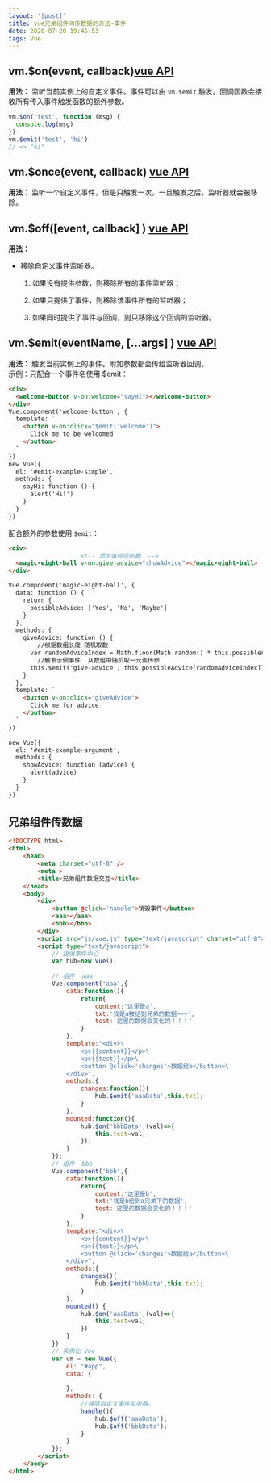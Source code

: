 ```yaml
---
layout: '[post]'
title: vue兄弟组件间传数据的方法-事件
date: 2020-07-20 19:45:53
tags: Vue
---
```



vm.$on(event, callback)[vue API](https://cn.vuejs.org/v2/api/#vm-on)
--------------------------------------------------------------------
<!-- more -->
**用法：** 监听当前实例上的自定义事件。事件可以由 `vm.$emit` 触发。回调函数会接收所有传入事件触发函数的额外参数。

```js
vm.$on('test', function (msg) {
  console.log(msg)
})
vm.$emit('test', 'hi')
// => "hi"
```

vm.$once(event, callback) [vue API](https://cn.vuejs.org/v2/api/#vm-once)
-------------------------------------------------------------------------

**用法：** 监听一个自定义事件，但是只触发一次。一旦触发之后，监听器就会被移除。

vm.$off([event, callback] ) [vue API](https://cn.vuejs.org/v2/api/#vm-off)
--------------------------------------------------------------------------

**用法：**

*   移除自定义事件监听器。
    1.  如果没有提供参数，则移除所有的事件监听器；
        
    2.  如果只提供了事件，则移除该事件所有的监听器；
        
    3.  如果同时提供了事件与回调，则只移除这个回调的监听器。
        

vm.$emit(eventName, […args] ) [vue API](https://cn.vuejs.org/v2/api/#vm-emit)
-----------------------------------------------------------------------------

**用法：** 触发当前实例上的事件。附加参数都会传给监听器回调。  
示例：只配合一个事件名使用 $emit：

```html
<div>
  <welcome-button v-on:welcome="sayHi"></welcome-button>
</div>
Vue.component('welcome-button', {
  template: `
    <button v-on:click="$emit('welcome')">
      Click me to be welcomed
    </button>
  `
})
new Vue({
  el: '#emit-example-simple',
  methods: {
    sayHi: function () {
      alert('Hi!')
    }
  }
})
```

配合额外的参数使用 `$emit`：

```html
<div>
					<!-- 添加事件侦听器  -->
  <magic-eight-ball v-on:give-advice="showAdvice"></magic-eight-ball>
</div>

Vue.component('magic-eight-ball', {
  data: function () {
    return {
      possibleAdvice: ['Yes', 'No', 'Maybe']
    }
  },
  methods: {
    giveAdvice: function () {
    	//根据数组长度 随机取数
      var randomAdviceIndex = Math.floor(Math.random() * this.possibleAdvice.length)
      	//触发示例事件  从数组中随机取一元素传参
      this.$emit('give-advice', this.possibleAdvice[randomAdviceIndex])
    }
  },
  template: `
    <button v-on:click="giveAdvice">
      Click me for advice
    </button>
  `
})

new Vue({
  el: '#emit-example-argument',
  methods: {
    showAdvice: function (advice) {
      alert(advice)
    }
  }
})
```

兄弟组件传数据
-------

```html
<!DOCTYPE html>
<html>
	<head>
		<meta charset="utf-8" />
		<meta >
		<title>兄弟组件数据交互</title>
	</head>
	<body>
		<div>
			<button @click='handle'>销毁事件</button>
			<aaa></aaa>
			<bbb></bbb>
		</div>
		<script src="js/vue.js" type="text/javascript" charset="utf-8"></script>
		<script type="text/javascript">
			// 提供事件中心
			var hub=new Vue();
			
			// 组件  aaa
			Vue.component('aaa',{
				data:function(){
					return{
						content:'这里是a',
						txt:'我是a被给到兄弟的数据~~~',
						test:'这里的数据会变化的！！！'
					}
				},
				template:"<div>\
					<p>{{content}}</p>\
					<p>{{test}}</p>\
					<button @click='changes'>数据给b</button>\
				</div>",
				methods:{
					changes:function(){
						hub.$emit('aaaData',this.txt);
					}
				},
				mounted:function(){
					hub.$on('bbbData',(val)=>{
						this.test=val;
					});
				}
			});
			// 组件  bbb
			Vue.component('bbb',{
				data:function(){
					return{
						content:'这里是b',
						txt:'我是b给到a兄弟下的数据',
						test:'这里的数据会变化的！！！'
					}
				},
				template:"<div>\
					<p>{{content}}</p>\
					<p>{{test}}</p>\
					<button @click='changes'>数据给a</button>\
				</div>",
				methods:{
					changes(){
						hub.$emit('bbbData',this.txt);
					}
				},
				mounted() {
					hub.$on('aaaData',(val)=>{
						this.test=val;
					})
				}
			})
			// 实例化 Vue
			var vm = new Vue({
				el: "#app",
				data: {
					
				},
				methods: {
					//移除自定义事件监听器。
					handle(){
						hub.$off('aaaData');
						hub.$off('bbbData');
					}
				}
			});
		</script>
	</body>
</html>
```